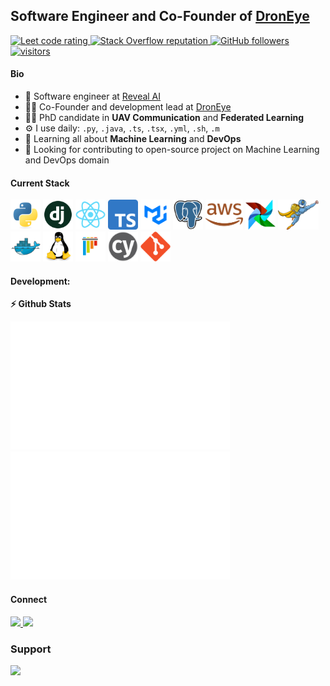 ## Software Engineer and Co-Founder of [DronEye](http://droneye-tech.com/)

<p align="left">
  <a href="https://leetcode.com/ibraym/">
    <img src="https://cp-logo.vercel.app/leetcode/ibraym" alt="Leet code rating" />
  </a>
  <!-- <a href="https://codeforces.com/profile/ibraym">
    <img src="https://raw.githubusercontent.com/ibraym/cf-stats/main/output/rating.svg" alt="Code forces rating" />
  </a> -->
  <a href="https://stackoverflow.com/users/21745023/ibraym">
    <img alt="Stack Overflow reputation" src="https://img.shields.io/stackexchange/stackoverflow/r/21745023?color=orange&label=reputation&logo=stackoverflow">
  </a>
  <a href="https://github.com/ibraym?tab=followers">
    <img alt="GitHub followers" src="https://img.shields.io/github/followers/ibraym?color=green&logo=github">
  </a>
  <a href="https://github.com/ibraym/">
    <img src="https://komarev.com/ghpvc/?username=ibraym" alt="visitors" />
  </a>

</p>

#### Bio

- 🏢 Software engineer at [Reveal AI](http://revealai.de/)
- :construction_worker_man: Co-Founder and development lead at [DronEye](http://droneye-tech.com/)
- :man_student: PhD candidate in **UAV Communication** and **Federated Learning**
- ⚙️ I use daily: `.py`, `.java`, `.ts`, `.tsx`, `.yml`, `.sh`, `.m`
- 🌱 Learning all about **Machine Learning** and **DevOps**
- :calendar: Looking for contributing to open-source project on Machine Learning and DevOps domain

#### Current Stack

<img height="48" src="img/python-original.svg" title="Python" alt="python"> <img height="48" src="img/django-icon-0.png" title="Django" alt="Django"> <img height="48" src="img/react-original.svg" title="Reactjs" alt="react"> <img height="48" src="img/typescript_logo.svg" title="TypeScript" alt="typescript"> <img height="48" src="img/material-ui.png" title="Material UI" alt="material ui"> <img height="48" src="img/postgresql-original.svg" title="Postgresql" alt="postgresql"> <img height="48" src="img/aws.svg" title="AWS" alt="apache airflow"> <img height="48" src="img/airflow.svg" title="Apache Airflow" alt="apache airflow"> <img height="48" src="img/nuclio.png" title="Nuclio" alt="nuclio"> <img height="48" src="img/docker-original.svg" title="Docker" alt="Docker"> <img height="48" src="img/linux-original.svg" title="Linux" alt="linux"> <img height="48" src="img/pytest-original.svg" title="Pytest" alt="pytest"> <img height="48" src="img/cypress.svg" title="Cypress" alt="cypress"> <img height="48" src="img/git-original.svg" title="Git" alt="git">

#### Development:

<b>⚡ Github Stats</b>

<p float="left">
<img height="205em" src="https://github.com/ibraym/github-stats/blob/master/generated/overview.svg#gh-dark-mode-only" />
<img height="205em" src="https://github.com/ibraym/github-stats/blob/master/generated/languages.svg#gh-dark-mode-only"/>
</p>

<!-- <b>&#128200; Competitive Programming</b>
<p float="left">
<img height="273em" src="https://leetcard.jacoblin.cool/ibraym?theme=light&font=Karma&ext=contest" />
<img height="280em" src="https://raw.githubusercontent.com/ibraym/cf-stats/main/output/light_card.svg" />
</p>

#### Recent Activity

<p><b> &#9749; Latest Medium Blogs</b></p>

<a target="_blank" href="https://github-readme-medium-recent-article.vercel.app/medium/@ibraym/0"><img src="https://github-readme-medium-recent-article.vercel.app/medium/@ibraym/0" alt="Latest medium article">

<a target="_blank" href="https://github-readme-medium-recent-article.vercel.app/medium/@ibraym/1"><img src="https://github-readme-medium-recent-article.vercel.app/medium/@ibraym/1" alt="Latest medium article"> </a> -->

#### Connect

<p left="center">
<!-- <a href="https://www.linkedin.com/in/ibraym/">
  <img src="https://img.shields.io/badge/linkedin-%230077B5.svg?&style=for-the-badge&logo=linkedin&logoColor=white" height=25>
</a> -->
<a href="https://t.me/ibraymh">
  <img src="https://img.shields.io/badge/Telegram-%2327a7e7?style=for-the-badge&logo=telegram&logoColor=white" height=25>
</a>
<a href="mailto:ibrahem.y.mouhamad@gmail.com">
  <img src="https://img.shields.io/badge/Gmail-D14836?style=for-the-badge&logo=gmail&logoColor=white" height=25>
</a>
</p>

### Support

<a href="https://www.buymeacoffee.com/ibraym"><img src="https://img.buymeacoffee.com/button-api/?text=Buy me a coffee&emoji=&slug=ibraym&button_colour=FFDD00&font_colour=000000&font_family=Cookie&outline_colour=000000&coffee_colour=ffffff" /></a>
